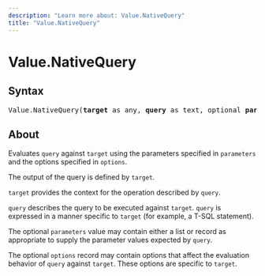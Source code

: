 ```yaml
---
description: "Learn more about: Value.NativeQuery"
title: "Value.NativeQuery"
---
```

# Value.NativeQuery

## Syntax

<pre>Value.NativeQuery(<b>target</b> as any, <b>query</b> as text, optional <b>parameters</b> as any, optional <b>options</b> as nullable record) as any
</pre>

## About

Evaluates `query` against `target` using the parameters specified in `parameters` and the options specified in `options`.

The output of the query is defined by `target`.

`target` provides the context for the operation described by `query`.

`query` describes the query to be executed against `target`. `query` is expressed in a manner specific to `target` (for example, a T-SQL statement).

The optional `parameters` value may contain either a list or record as appropriate to supply the parameter values expected by `query`.

The optional `options` record may contain options that affect the evaluation behavior of `query` against `target`. These options are specific to `target`.
